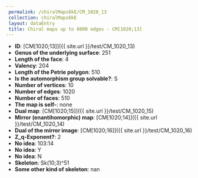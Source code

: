 ```yaml
--- 
 permalink: /chiralMaps6kE/CM_1020_13 
 collection: chiralMaps6kE
 layout: dataEntry
 title: Chiral maps up to 6000 edges - CM[1020;13]
---
```


- **ID**: [CM[1020;13]]({{ site.url }}/test/CM_1020_13)
- **Genus of the underlying surface**: 251
- **Length of the face**: 4
- **Valency**: 204
- **Length of the Petrie polygon**: 510
- **Is the automorphism group solvable?**: S
- **Number of vertices**: 10
- **Number of edges**: 1020
- **Number of faces**: 510
- **The map is self-**: none
- **Dual map**: [CM[1020;15]]({{ site.url }}/test/CM_1020_15)
- **Mirror (enantihomorphic) map**: [CM[1020;14]]({{ site.url }}/test/CM_1020_14)
- **Dual of the mirror image**: [CM[1020;16]]({{ site.url }}/test/CM_1020_16)
- **Z_q-Exponent?**: 2
- **No idea**:  103:14
- **No idea**: Y
- **No idea**: N
- **Skeleton**: Sk(10;3)^51
- **Some other kind of skeleton**: nan
